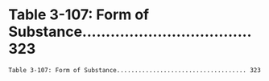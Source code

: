 # Table 3-107: Form of Substance.................................... 323

```
Table 3-107: Form of Substance.................................... 323

```
